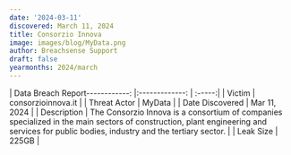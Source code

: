```yaml
---
date: '2024-03-11'
discovered: March 11, 2024
title: Consorzio Innova
image: images/blog/MyData.png
author: Breachsense Support
draft: false
yearmonths: 2024/march
---
```


| Data Breach Report------------:     |:-------------:    | :-----:|
| Victim      | consorzioinnova.it      | 
| Threat Actor      | MyData      | 
| Date Discovered      | Mar 11, 2024      | 
| Description      | The Consorzio Innova is a consortium of companies specialized in the main sectors of construction, plant engineering and services for public bodies, industry and the tertiary sector.      | 
| Leak Size      | 225GB      | 

